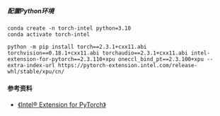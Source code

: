 
##### 配置Python环境
```shell
conda create -n torch-intel python=3.10
conda activate torch-intel

python -m pip install torch==2.3.1+cxx11.abi torchvision==0.18.1+cxx11.abi torchaudio==2.3.1+cxx11.abi intel-extension-for-pytorch==2.3.110+xpu oneccl_bind_pt==2.3.100+xpu --extra-index-url https://pytorch-extension.intel.com/release-whl/stable/xpu/cn/

```

#### 参考资料
+ [《Intel® Extension for PyTorch》](https://intel.github.io/intel-extension-for-pytorch/)